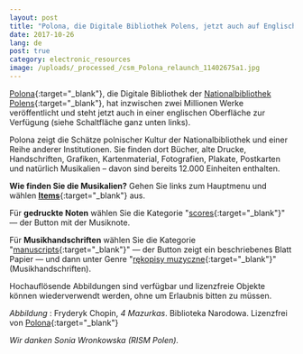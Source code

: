 ```yaml
---
layout: post
title: "Polona, die Digitale Bibliothek Polens, jetzt auch auf Englisch"
date: 2017-10-26
lang: de
post: true
category: electronic_resources
image: /uploads/_processed_/csm_Polona_relaunch_11402675a1.jpg
---
```



[Polona](https://polona.pl/){:target="_blank"}, die Digitale Bibliothek der [Nationalbibliothek Polens](http://bn.org.pl/en/){:target="_blank"}, hat inzwischen zwei Millionen Werke veröffentlicht und steht jetzt auch in einer englischen Oberfläche zur Verfügung (siehe Schaltfläche ganz unten links).

Polona zeigt die Schätze polnischer Kultur der Nationalbibliothek und einer Reihe anderer Institutionen. Sie finden dort Bücher, alte Drucke, Handschriften, Grafiken, Kartenmaterial, Fotografien, Plakate, Postkarten und natürlich Musikalien – davon sind bereits 12.000 Einheiten enthalten.

**Wie finden Sie die Musikalien?**
Gehen Sie links zum Hauptmenu und wählen [**Items**](https://polona.pl/items/?filters=public:1){:target="_blank"} aus.

Für **gedruckte Noten** wählen Sie die Kategorie "[scores](https://polona.pl/items/?filters=category:scores,public:1,hasTextContent:0){:target="_blank"}" — der Button mit der Musiknote.

Für **Musikhandschriften** wählen Sie die Kategorie "[manuscripts](https://polona.pl/items/?filters=category:manuscripts,public:1,hasTextContent:0){:target="_blank"}" — der Button zeigt ein beschriebenes Blatt Papier — und dann unter Genre "[rękopisy muzyczne](https://polona.pl/items/?filters=category:manuscripts,metatype:r%C4%99kopisy_muzyczne,public:1,hasTextContent:0){:target="_blank"}" (Musikhandschriften).

Hochauflösende Abbildungen sind verfügbar und lizenzfreie Objekte können wiederverwendt werden, ohne um Erlaubnis bitten zu müssen.


_Abbildung_ : Fryderyk Chopin, _4 Mazurkas_. Biblioteka Narodowa. Lizenzfrei von [Polona](https://polona.pl/item/4-mazurkas-pour-le-piano-dediees-a-mlle-rose-mostowska-op-33,MTEyNDgwNA/){:target="_blank"}

_Wir danken Sonia Wronkowska (RISM Polen)._



<script type="text/javascript">var switchTo5x=true;</script><script type="text/javascript" src="http://w.sharethis.com/button/buttons.js"></script><script type="text/javascript">stLight.options({publisher: "9b601438-1ce1-49d8-bfd7-9cff5df54c17", doNotHash: false, doNotCopy: false, hashAddressBar: false});</script>